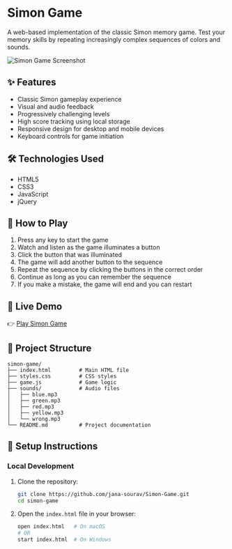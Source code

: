 # Simon Game

A web-based implementation of the classic Simon memory game. Test your memory skills by repeating increasingly complex sequences of colors and sounds.

![Simon Game Screenshot](https://github.com/user-attachments/assets/cb3b4c69-a53e-4efb-abcf-a1067472a9ad)


## ✨ Features

- Classic Simon gameplay experience
- Visual and audio feedback
- Progressively challenging levels
- High score tracking using local storage
- Responsive design for desktop and mobile devices
- Keyboard controls for game initiation

## 🛠️ Technologies Used

- HTML5
- CSS3
- JavaScript
- jQuery

## 🚀 How to Play

1. Press any key to start the game
2. Watch and listen as the game illuminates a button
3. Click the button that was illuminated
4. The game will add another button to the sequence
5. Repeat the sequence by clicking the buttons in the correct order
6. Continue as long as you can remember the sequence
7. If you make a mistake, the game will end and you can restart

## 🚀 Live Demo
👉 [Play Simon Game](https://jana-sourav.github.io/Simon-Game/)

## 📁 Project Structure

```
simon-game/
├── index.html         # Main HTML file
├── styles.css         # CSS styles
├── game.js            # Game logic
├── sounds/            # Audio files
│   ├── blue.mp3
│   ├── green.mp3
│   ├── red.mp3
│   ├── yellow.mp3
│   └── wrong.mp3
└── README.md          # Project documentation
```

## 🔧 Setup Instructions

### Local Development

1. Clone the repository:
   ```bash
   git clone https://github.com/jana-sourav/Simon-Game.git
   cd simon-game
   ```

2. Open the `index.html` file in your browser:
   ```bash
   open index.html   # On macOS
   # OR
   start index.html  # On Windows
   ```
